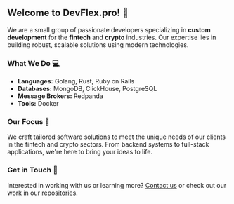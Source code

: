 ## Welcome to DevFlex.pro! 🚀

We are a small group of passionate developers specializing in **custom development** for the **fintech** and **crypto** industries. Our expertise lies in building robust, scalable solutions using modern technologies.

### What We Do 💻

- **Languages:** Golang, Rust, Ruby on Rails
- **Databases:** MongoDB, ClickHouse, PostgreSQL
- **Message Brokers:** Redpanda
- **Tools:** Docker

### Our Focus 🎯

We craft tailored software solutions to meet the unique needs of our clients in the fintech and crypto sectors. From backend systems to full-stack applications, we're here to bring your ideas to life.

### Get in Touch 🤝

Interested in working with us or learning more? [Contact us](https://www.devflex.pro) or check out our work in our [repositories](https://github.com/devflex-pro).

